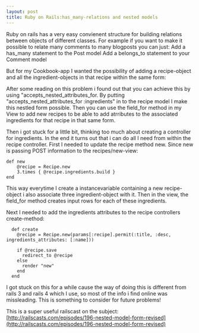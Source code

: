 ```yaml
---
layout: post
title: Ruby on Rails:has_many-relations and nested models
---
```


Ruby on rails has a very easy convienent structure for building relations between objects of different classes. For example if you want to make it possible to relate many comments to many blogposts you can just:
Add a has_many statement to the Post model
Add a belongs_to statement to your Comment model

But for my Cookbook-app I wanted the possibility of adding a recipe-object and all the ingredient-objects in that recipe within the same form:

After some reading on this problem i found out that you can achieve this by using "accepts_nested_attributes_for. By putting "accepts_nested_attributes_for :ingredients" in to the recipe model I make this nestled form possible. Then you can use the field_for method in my View to add new recipes to be able to add atrributes to the associated ingredients for that recipe in that same form.

 Then i got stuck for a little bit, thinking too much about creating a controller for ingredients. In the end it turns out that i can do all I need from within the recipe controller. First I needed to update the recipe method new. Since new is passing POST information to the recipes/new-view:
 
``` 
def new
    @recipe = Recipe.new
    3.times { @recipe.ingredients.build }
end
```

This way everytime I create a instancevariable containing a new recipe-object i also associate three ingredient-object with it. Then in the view, the field_for method creates input rows for each of these ingredients.

Next I needed to add the ingredients attributes to the recipe controllers create-method:

```
  def create
    @recipe = Recipe.new(params[:recipe].permit(:title, :desc, ingredients_attributes: [:name]))

    if @recipe.save
      redirect_to @recipe
    else
      render "new"
    end
  end
```

I got stuck on this for a while cause the way of doing this is different from rails 3 and rails  4 which I use, so most of the info i find online was missleading. This is something to consider for future problems!

This is a super useful railscast on the subject:
[http://railscasts.com/episodes/196-nested-model-form-revised](http://railscasts.com/episodes/196-nested-model-form-revised)
 


